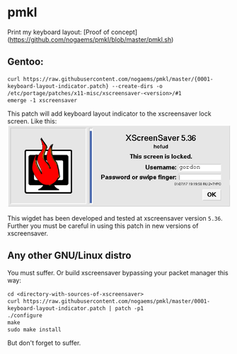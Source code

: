 # pmkl
Print my keyboard layout: [Proof of concept] (https://github.com/nogaems/pmkl/blob/master/pmkl.sh)

## Gentoo:
```
curl https://raw.githubusercontent.com/nogaems/pmkl/master/{0001-keyboard-layout-indicator.patch} --create-dirs -o /etc/portage/patches/x11-misc/xscreensaver-<version>/#1
emerge -1 xscreensaver
```

This patch will add keyboard layout indicator to the xscreensaver lock screen. Like this:
![screenshot](https://raw.githubusercontent.com/nogaems/pmkl/screenshot/ofmrhd.png)

This wigdet has been developed and tested at xscreensaver version `5.36`. Further you must be careful in using this patch in new versions of xscreensaver.

## Any other GNU/Linux distro
You must suffer. Or build xscreensaver bypassing your packet manager this way:

```
cd <directory-with-sources-of-xscreensaver>
curl https://raw.githubusercontent.com/nogaems/pmkl/master/0001-keyboard-layout-indicator.patch | patch -p1
./configure
make
sudo make install
```

But don't forget to suffer.
